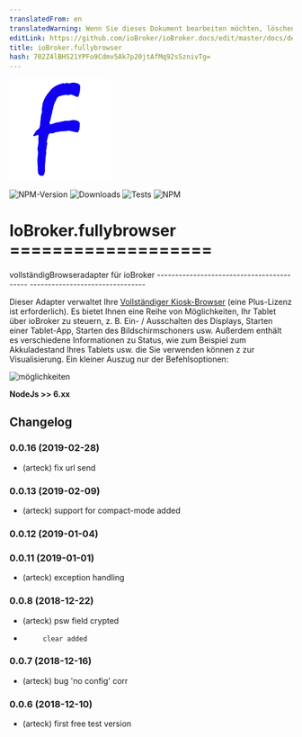 ```yaml
---
translatedFrom: en
translatedWarning: Wenn Sie dieses Dokument bearbeiten möchten, löschen Sie bitte das Feld "translationsFrom". Andernfalls wird dieses Dokument automatisch erneut übersetzt
editLink: https://github.com/ioBroker/ioBroker.docs/edit/master/docs/de/adapterref/iobroker.fullybrowser/README.md
title: ioBroker.fullybrowser
hash: 702Z4lBHS21YPFo9Cdmv5Ak7p20jtAfMq92sSznivTg=
---
```

![Logo](../../../en/adapterref/iobroker.fullybrowser/admin/fully.png)

![NPM-Version](http://img.shields.io/npm/v/iobroker.fullybrowser.svg)
![Downloads](https://img.shields.io/npm/dm/iobroker.fullybrowser.svg)
![Tests](https://travis-ci.org/arteck/iobroker.fullybrowser.svg?branch=master)
![NPM](https://nodei.co/npm/iobroker.fullybrowser.png?downloads=true)

# IoBroker.fullybrowser ===================
vollständigBrowseradapter für ioBroker ------------------------------------------ --------------------------------

Dieser Adapter verwaltet Ihre [Vollständiger Kiosk-Browser](https://www.ozerov.de/fully-kiosk-browser) (eine Plus-Lizenz ist erforderlich). Es bietet Ihnen eine Reihe von Möglichkeiten, Ihr Tablet über ioBroker zu steuern, z. B. Ein- / Ausschalten des Displays, Starten einer Tablet-App, Starten des Bildschirmschoners usw. Außerdem enthält es verschiedene Informationen zu Status, wie zum Beispiel zum Akkuladestand Ihres Tablets usw. die Sie verwenden können z zur Visualisierung.
Ein kleiner Auszug nur der Befehlsoptionen:

![möglichkeiten](https://github.com/arteck/iobroker.fullyBrowser/blob/master/doku/auszug.png)

<b>NodeJs &gt;&gt; 6.xx</b>

## Changelog
### 0.0.16 (2019-02-28)
* (arteck) fix url send

### 0.0.13 (2019-02-09)
* (arteck) support for compact-mode added

### 0.0.12 (2019-01-04)

### 0.0.11 (2019-01-01)
* (arteck) exception handling


### 0.0.8 (2018-12-22)
* (arteck) psw field crypted
*          clear added
 
### 0.0.7 (2018-12-16)
* (arteck) bug 'no config' corr

### 0.0.6 (2018-12-10)
* (arteck) first free test version